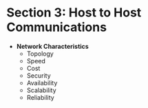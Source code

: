 # Section 3: Host to Host Communications

- **Network Characteristics**
	- Topology
	- Speed
	- Cost
	- Security
	- Availability
	- Scalability
	- Reliability
